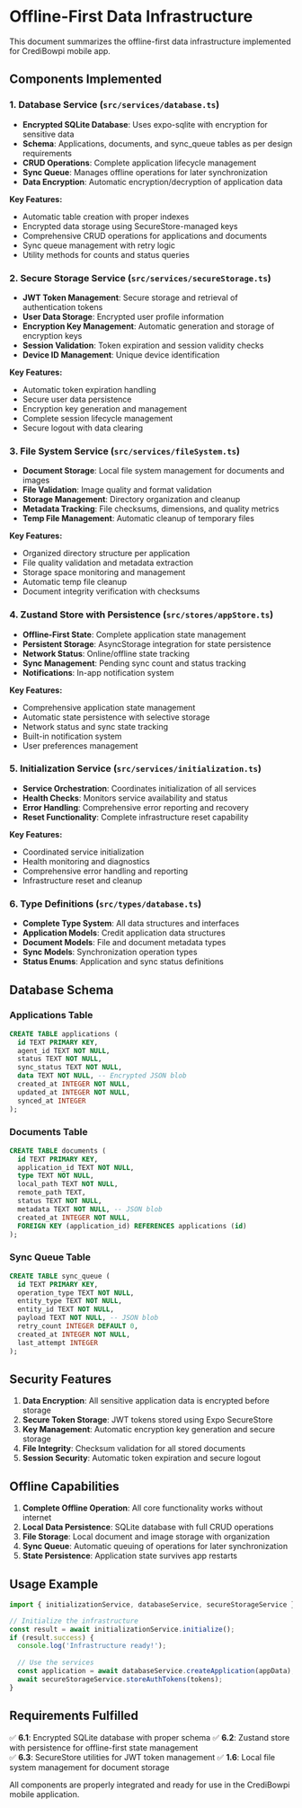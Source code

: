 # Offline-First Data Infrastructure

This document summarizes the offline-first data infrastructure implemented for CrediBowpi mobile app.

## Components Implemented

### 1. Database Service (`src/services/database.ts`)
- **Encrypted SQLite Database**: Uses expo-sqlite with encryption for sensitive data
- **Schema**: Applications, documents, and sync_queue tables as per design requirements
- **CRUD Operations**: Complete application lifecycle management
- **Sync Queue**: Manages offline operations for later synchronization
- **Data Encryption**: Automatic encryption/decryption of application data

**Key Features:**
- Automatic table creation with proper indexes
- Encrypted data storage using SecureStore-managed keys
- Comprehensive CRUD operations for applications and documents
- Sync queue management with retry logic
- Utility methods for counts and status queries

### 2. Secure Storage Service (`src/services/secureStorage.ts`)
- **JWT Token Management**: Secure storage and retrieval of authentication tokens
- **User Data Storage**: Encrypted user profile information
- **Encryption Key Management**: Automatic generation and storage of encryption keys
- **Session Validation**: Token expiration and session validity checks
- **Device ID Management**: Unique device identification

**Key Features:**
- Automatic token expiration handling
- Secure user data persistence
- Encryption key generation and management
- Complete session lifecycle management
- Secure logout with data clearing

### 3. File System Service (`src/services/fileSystem.ts`)
- **Document Storage**: Local file system management for documents and images
- **File Validation**: Image quality and format validation
- **Storage Management**: Directory organization and cleanup
- **Metadata Tracking**: File checksums, dimensions, and quality metrics
- **Temp File Management**: Automatic cleanup of temporary files

**Key Features:**
- Organized directory structure per application
- File quality validation and metadata extraction
- Storage space monitoring and management
- Automatic temp file cleanup
- Document integrity verification with checksums

### 4. Zustand Store with Persistence (`src/stores/appStore.ts`)
- **Offline-First State**: Complete application state management
- **Persistent Storage**: AsyncStorage integration for state persistence
- **Network Status**: Online/offline state tracking
- **Sync Management**: Pending sync count and status tracking
- **Notifications**: In-app notification system

**Key Features:**
- Comprehensive application state management
- Automatic state persistence with selective storage
- Network status and sync state tracking
- Built-in notification system
- User preferences management

### 5. Initialization Service (`src/services/initialization.ts`)
- **Service Orchestration**: Coordinates initialization of all services
- **Health Checks**: Monitors service availability and status
- **Error Handling**: Comprehensive error reporting and recovery
- **Reset Functionality**: Complete infrastructure reset capability

**Key Features:**
- Coordinated service initialization
- Health monitoring and diagnostics
- Comprehensive error handling and reporting
- Infrastructure reset and cleanup

### 6. Type Definitions (`src/types/database.ts`)
- **Complete Type System**: All data structures and interfaces
- **Application Models**: Credit application data structures
- **Document Models**: File and document metadata types
- **Sync Models**: Synchronization operation types
- **Status Enums**: Application and sync status definitions

## Database Schema

### Applications Table
```sql
CREATE TABLE applications (
  id TEXT PRIMARY KEY,
  agent_id TEXT NOT NULL,
  status TEXT NOT NULL,
  sync_status TEXT NOT NULL,
  data TEXT NOT NULL, -- Encrypted JSON blob
  created_at INTEGER NOT NULL,
  updated_at INTEGER NOT NULL,
  synced_at INTEGER
);
```

### Documents Table
```sql
CREATE TABLE documents (
  id TEXT PRIMARY KEY,
  application_id TEXT NOT NULL,
  type TEXT NOT NULL,
  local_path TEXT NOT NULL,
  remote_path TEXT,
  status TEXT NOT NULL,
  metadata TEXT NOT NULL, -- JSON blob
  created_at INTEGER NOT NULL,
  FOREIGN KEY (application_id) REFERENCES applications (id)
);
```

### Sync Queue Table
```sql
CREATE TABLE sync_queue (
  id TEXT PRIMARY KEY,
  operation_type TEXT NOT NULL,
  entity_type TEXT NOT NULL,
  entity_id TEXT NOT NULL,
  payload TEXT NOT NULL, -- JSON blob
  retry_count INTEGER DEFAULT 0,
  created_at INTEGER NOT NULL,
  last_attempt INTEGER
);
```

## Security Features

1. **Data Encryption**: All sensitive application data is encrypted before storage
2. **Secure Token Storage**: JWT tokens stored using Expo SecureStore
3. **Key Management**: Automatic encryption key generation and secure storage
4. **File Integrity**: Checksum validation for all stored documents
5. **Session Security**: Automatic token expiration and secure logout

## Offline Capabilities

1. **Complete Offline Operation**: All core functionality works without internet
2. **Local Data Persistence**: SQLite database with full CRUD operations
3. **File Storage**: Local document and image storage with organization
4. **Sync Queue**: Automatic queuing of operations for later synchronization
5. **State Persistence**: Application state survives app restarts

## Usage Example

```typescript
import { initializationService, databaseService, secureStorageService } from './src/services';

// Initialize the infrastructure
const result = await initializationService.initialize();
if (result.success) {
  console.log('Infrastructure ready!');
  
  // Use the services
  const application = await databaseService.createApplication(appData);
  await secureStorageService.storeAuthTokens(tokens);
}
```

## Requirements Fulfilled

✅ **6.1**: Encrypted SQLite database with proper schema
✅ **6.2**: Zustand store with persistence for offline-first state management  
✅ **6.3**: SecureStore utilities for JWT token management
✅ **1.6**: Local file system management for document storage

All components are properly integrated and ready for use in the CrediBowpi mobile application.